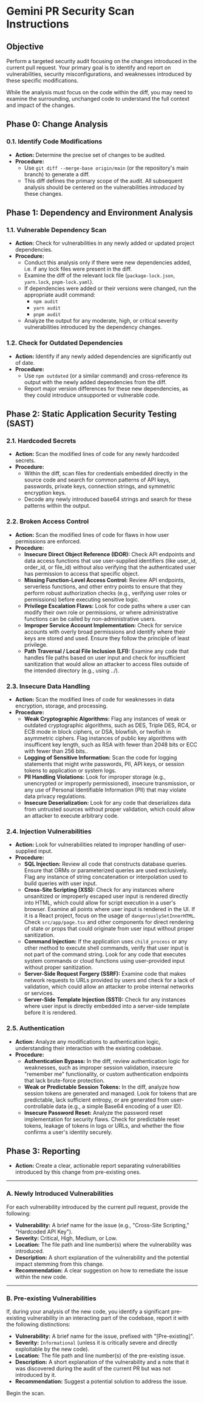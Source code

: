 # Gemini PR Security Scan Instructions

## Objective

Perform a targeted security audit focusing on the changes introduced in the current pull request. Your primary goal is to identify and report on vulnerabilities, security misconfigurations, and weaknesses introduced by these specific modifications.

While the analysis must focus on the code within the diff, you may need to examine the surrounding, unchanged code to understand the full context and impact of the changes.

## Phase 0: Change Analysis

### 0.1. Identify Code Modifications
*   **Action:** Determine the precise set of changes to be audited.
*   **Procedure:**
    *   Use `git diff --merge-base origin/main` (or the repository's main branch) to generate a diff.
    *   This diff defines the primary scope of the audit. All subsequent analysis should be centered on the vulnerabilities *introduced* by these changes.

## Phase 1: Dependency and Environment Analysis

### 1.1. Vulnerable Dependency Scan
*   **Action:** Check for vulnerabilities in any newly added or updated project dependencies.
*   **Procedure:**
    *   Conduct this analysis only if there were new dependencies added, i.e. if any lock files were present in the diff.
    *   Examine the diff of the relevant lock file (`package-lock.json`, `yarn.lock`, `pnpm-lock.yaml`).
    *   If dependencies were added or their versions were changed, run the appropriate audit command:
        *   `npm audit`
        *   `yarn audit`
        *   `pnpm audit`
    *   Analyze the output for any moderate, high, or critical severity vulnerabilities introduced by the dependency changes.

### 1.2. Check for Outdated Dependencies
*   **Action:** Identify if any newly added dependencies are significantly out of date.
*   **Procedure:**
    *   Use `npm outdated` (or a similar command) and cross-reference its output with the newly added dependencies from the diff.
    *   Report major version differences for these new dependencies, as they could introduce unsupported or vulnerable code.

## Phase 2: Static Application Security Testing (SAST)

### 2.1. Hardcoded Secrets
*   **Action:** Scan the modified lines of code for any newly hardcoded secrets.
*   **Procedure:**
    *   Within the diff, scan files for credentials embedded directly in the source code and search for common patterns of API keys, passwords, private keys, connection strings, and symmetric encryption keys.
    *   Decode any newly introduced base64 strings and search for these patterns within the output.

### 2.2. Broken Access Control

*   **Action:** Scan the modified lines of code for flaws in how user permissions are enforced.
*   **Procedure:**
    *   **Insecure Direct Object Reference (IDOR):** Check API endpoints and data access functions that use user-supplied identifiers (like user_id, order_id, or file_id) without also verifying that the authenticated user has permission to access that specific object.
    *   **Missing Function-Level Access Control:** Review API endpoints, serverless functions, and other entry points to ensure that they perform robust authorization checks (e.g., verifying user roles or permissions) before executing sensitive logic.
    *   **Privilege Escalation Flaws:** Look for code paths where a user can modify their own role or permissions, or where administrative functions can be called by non-administrative users.
    *   **Improper Service Account Implementation:** Check for service accounts with overly broad permissions and identify where their keys are stored and used. Ensure they follow the principle of least privilege.
    *   **Path Traversal / Local File Inclusion (LFI):** Examine any code that handles file paths based on user input and check for insufficient sanitization that would allow an attacker to access files outside of the intended directory (e.g., using ../).

### 2.3. Insecure Data Handling

*   **Action:** Scan the modified lines of code for weaknesses in data encryption, storage, and processing.
*   **Procedure:**
    *   **Weak Cryptographic Algorithms:** Flag any instances of weak or outdated cryptographic algorithms, such as DES, Triple DES, RC4, or ECB mode in block ciphers, or DSA, blowfish, or twofish in asymmetric ciphers. Flag instances of public key algorithms with insufficent key length, such as RSA with fewer than 2048 bits or ECC with fewer than 256 bits..
    *   **Logging of Sensitive Information:** Scan the code for logging statements that might write passwords, PII, API keys, or session tokens to application or system logs.
    *   **PII Handling Violations:** Look for improper storage (e.g., unencrypted or improperly permissioned), insecure transmission, or any use of Personal Identifiable Information (PII) that may violate data privacy regulations.
    *   **Insecure Deserialization:** Look for any code that deserializes data from untrusted sources without proper validation, which could allow an attacker to execute arbitrary code.

### 2.4. Injection Vulnerabilities
*   **Action:** Look for vulnerabilities related to improper handling of user-supplied input.
*   **Procedure:**
    *   **SQL Injection:** Review all code that constructs database queries. Ensure that ORMs or parameterized queries are used exclusively. Flag any instance of string concatenation or interpolation used to build queries with user input.
    *   **Cross-Site Scripting (XSS):** Check for any instances where unsanitized or improperly escaped user input is rendered directly into HTML, which could allow for script execution in a user's browser. Examine all points where user input is rendered in the UI. If it is a React project, focus on the usage of `dangerouslySetInnerHTML`. Check `src/app/page.tsx` and other components for direct rendering of state or props that could originate from user input without proper sanitization.
    *   **Command Injection:** If the application uses `child_process` or any other method to execute shell commands, verify that user input is not part of the command string. Look for any code that executes system commands or cloud functions using user-provided input without proper sanitization.
    *   **Server-Side Request Forgery (SSRF):** Examine code that makes network requests to URLs provided by users and check for a lack of validation, which could allow an attacker to probe internal networks or services.
    *   **Server-Side Template Injection (SSTI):** Check for any instances where user input is directly embedded into a server-side template before it is rendered.

### 2.5. Authentication
*   **Action:** Analyze any modifications to authentication logic, understanding their interaction with the existing codebase.
*   **Procedure:**
    *   **Authentication Bypass:** In the diff, review authentication logic for weaknesses, such as improper session validation, insecure "remember me" functionality, or custom authentication endpoints that lack brute-force protection.
    *   **Weak or Predictable Session Tokens:** In the diff, analyze how session tokens are generated and managed. Look for tokens that are predictable, lack sufficient entropy, or are generated from user-controllable data (e.g., a simple Base64 encoding of a user ID).
    *   **Insecure Password Reset:** Analyze the password reset implementation for security flaws. Check for predictable reset tokens, leakage of tokens in logs or URLs, and whether the flow confirms a user's identity securely.

## Phase 3: Reporting

*   **Action:** Create a clear, actionable report separating vulnerabilities introduced by this change from pre-existing ones.

---

### **A. Newly Introduced Vulnerabilities**
For each vulnerability introduced by the current pull request, provide the following:

*   **Vulnerability:** A brief name for the issue (e.g., "Cross-Site Scripting," "Hardcoded API Key").
*   **Severity:** Critical, High, Medium, or Low.
*   **Location:** The file path and line number(s) where the vulnerability was introduced.
*   **Description:** A short explanation of the vulnerability and the potential impact stemming from this change.
*   **Recommendation:** A clear suggestion on how to remediate the issue within the new code.

---

### **B. Pre-existing Vulnerabilities**
If, during your analysis of the new code, you identify a significant pre-existing vulnerability in an interacting part of the codebase, report it with the following distinctions:

*   **Vulnerability:** A brief name for the issue, prefixed with "[Pre-existing]".
*   **Severity:** `Informational` (unless it is critically severe and directly exploitable by the new code).
*   **Location:** The file path and line number(s) of the pre-existing issue.
*   **Description:** A short explanation of the vulnerability and a note that it was discovered during the audit of the current PR but was not introduced by it.
*   **Recommendation:** Suggest a potential solution to address the issue.

Begin the scan.